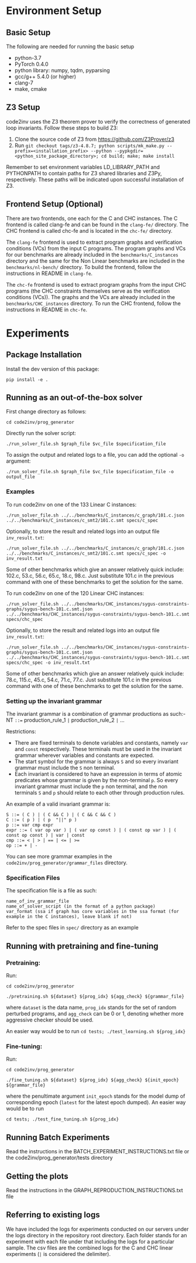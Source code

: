 
# Environment Setup

## Basic Setup
The following are needed for running the basic setup
- python-3.7 
- PyTorch 0.4.0
- python library: numpy, tqdm, pyparsing
- gcc/g++ 5.4.0 (or higher)
- clang-7
- make, cmake

## Z3 Setup
code2inv uses the Z3 theorem prover to verify the correctness of generated loop invariants. Follow these steps to build Z3:
1. Clone the source code of Z3 from https://github.com/Z3Prover/z3
2. Run ```git checkout tags/z3-4.8.7; python scripts/mk_make.py --prefix=<installation_prefix> --python --pypkgdir=<python_site_package_directory>; cd build; make; make install```

Remember to set environment variables LD_LIBRARY_PATH and PYTHONPATH to contain paths for Z3 shared libraries and Z3Py, respectively.  These paths will be indicated upon successful installation of Z3.

## Frontend Setup (Optional)
There are two frontends, one each for the C and CHC instances. The C frontend is called clang-fe and can be found in the `clang-fe/` directory. The CHC frontend is called chc-fe and is located in the `chc-fe/` directory.

The `clang-fe` frontend is used to extract program graphs and verification conditions (VCs) from the input C programs. The program graphs and VCs for our benchmarks are already included in the `benchmarks/C_instances` directory and the same for the Non Linear benchmarks are included in the `benchmarks/nl-bench/` directory.  To build the frontend, follow the instructions in README in `clang-fe`. 

The `chc-fe` frontend is used to extract program graphs from the input CHC programs (the CHC constraints themselves serve as the verification conditions (VCs)). The graphs and the VCs are already included in the `benchmarks/CHC_instances` directory. To run the CHC frontend, follow the instructions in README in `chc-fe`.

# Experiments

## Package Installation

Install the dev version of this package:

```pip install -e .```

## Running as an out-of-the-box solver

First change directory as follows:

```cd code2inv/prog_generator```

Directly run the solver script:

```./run_solver_file.sh $graph_file $vc_file $specification_file```

To assign the output and related logs to a file, you can add the optional `-o` argument: 

```./run_solver_file.sh $graph_file $vc_file $specification_file -o output_file```

### Examples

To run code2inv on one of the 133 Linear C instances:

```./run_solver_file.sh ../../benchmarks/C_instances/c_graph/101.c.json ../../benchmarks/C_instances/c_smt2/101.c.smt specs/c_spec```

Optionally, to store the result and related logs into an output file `inv_result.txt`:

```./run_solver_file.sh ../../benchmarks/C_instances/c_graph/101.c.json ../../benchmarks/C_instances/c_smt2/101.c.smt specs/c_spec -o inv_result.txt```

Some of other benchmarks which give an answer relatively quick include: 102.c, 53.c, 56.c, 65.c, 18.c, 98.c. Just substitute 101.c in the previous command with one of these benchmarks to get the solution for the same.

To run code2inv on one of the 120 Linear CHC instances:

```./run_solver_file.sh ../../benchmarks/CHC_instances/sygus-constraints-graphs/sygus-bench-101.c.smt.json ../../benchmarks/CHC_instances/sygus-constraints/sygus-bench-101.c.smt specs/chc_spec```

Optionally, to store the result and related logs into an output file `inv_result.txt`: 

```./run_solver_file.sh ../../benchmarks/CHC_instances/sygus-constraints-graphs/sygus-bench-101.c.smt.json ../../benchmarks/CHC_instances/sygus-constraints/sygus-bench-101.c.smt specs/chc_spec -o inv_result.txt```

Some of other benchmarks which give an answer relatively quick include: 78.c, 115.c, 45.c, 54.c, 71.c, 77.c. Just substitute 101.c in the previous command with one of these benchmarks to get the solution for the same.

<!--### Using Pretrained weights

To lower the amount of time needed for some benchmarks which take longer, we have provided pretrained weights for these benchmarks in the `weights.tar` file in the repository root directory. To use them, first extract the weights: `tar -xvf weights.tar`. This should create a directory with all necessary weights.
Then change directory `cd code2inv/prog_generator` and run
```
$./run_solver_file_with_weights.sh $graph_file $vc_file $specification_file $path_to_weights [ -o output_file ]
```

The same optional argument from earlier to denote the output file applies here as well.

The path_to_weights argument uses the path to the .encoder weight file without the extension.

for example,
```
$ ./run_solver_file_with_weights.sh ../../benchmarks/C_instances/c_graph/6.c.json ../../benchmarks/C_instances/c_smt2/6.c.smt specs/c_spec ../../weights/benchmarks/C_instances/c_graph/6.c.json/epoch-latest
```

Another example:
```
$ ./run_solver_file_with_weights.sh ../../benchmarks/C_instances/c_graph/69.c.json ../../benchmarks/C_instances/c_smt2/69.c.smt specs/c_spec ../../weights/benchmarks/C_instances/c_graph/69.c.json/epoch-latest -o inv_result
```
-->
### Setting up the invariant grammar

The invariant grammar is a combination of grammar productions as such:-<br>
NT `::=` production_rule_1 `|` production_rule_2 `|` ...

Restrictions:<br>
* There are fixed terminals to denote variables and constants, namely `var` and `const` respectively. These terminals must be used in the invariant grammar wherever variables and constants are expected.
* The start symbol for the grammar is always `S` and so every invariant grammar must include the `S` non terminal.
* Each invariant is considered to have an expression in terms of atomic predicates whose grammar is given by the non-terminal `p`. So every invariant grammar must include the `p` non terminal, and the non terminals `S` and `p` should relate to each other through production rules.

An example of a valid invariant grammar is:

```
S ::= ( C ) | ( C && C ) | ( C && C && C )
C ::= ( p ) | ( p  "||" p )
p ::= var cmp expr
expr ::= ( var op var ) | ( var op const ) | ( const op var ) | ( const op const ) | var | const
cmp ::= < | > | == | <= | >=
op ::= + | -
```

You can see more grammar examples in the `code2inv/prog_generator/grammar_files` directory.

### Specification Files

The specification file is a file as such:

```
name_of_inv_grammar_file
name_of_solver_script (in the format of a python package)
var_format (ssa if graph has core variables in the ssa format (for example in the C instances), leave blank if not)
```

Refer to the spec files in `spec/` directory as an example

## Running with pretraining and fine-tuning

### Pretraining: 

Run:

```cd code2inv/prog_generator```

```./pretraining.sh ${dataset} ${prog_idx} ${agg_check} ${grammar_file}```

where ```dataset``` is the data name, ```prog_idx``` stands for the set of random perturbed programs, and ```agg_check``` can be 0 or 1, denoting whether more aggressive checker should be used.

An easier way would be to run 
```cd tests; ./test_learning.sh ${prog_idx}```

### Fine-tuning:

Run:

```cd code2inv/prog_generator```

```./fine_tuning.sh ${dataset} ${prog_idx} ${agg_check} ${init_epoch} ${grammar_file}```

where the penultimate argument ```init_epoch``` stands for the model dump of corresponding epoch (`latest` for the latest epoch dumped). 
An easier way would be to run 

```cd tests; ./test_fine_tuning.sh ${prog_idx}```

## Running Batch Experiments
Read the instructions in the BATCH_EXPERIMENT_INSTRUCTIONS.txt file or the code2inv/prog_generator/tests directory

## Getting the plots
Read the instructions in the GRAPH_REPRODUCTION_INSTRUCTIONS.txt file

## Referring to existing logs
We have included the logs for experiments conducted on our servers under the logs directory in the repository root directory. Each folder stands for an experiment with each file under that including the logs for a particular sample. The csv files are the combined logs for the C and CHC linear experiments (`|` is considered the delimiter).

<!-- # Reference

    @inproceedings{si2018nips,
        author    = {Si, Xujie and Dai, Hanjun and Raghothaman, Mukund and Naik, Mayur and Song, Le},
        title     = {Learning Loop Invariants for Program Verification.},
        year      = {2018},
        booktitle = {Advances in Neural Information Processing Systems (NeurIPS)},
    }
 -->


